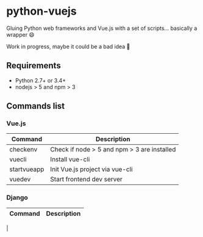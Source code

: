 # python-vuejs
Gluing Python web frameworks and Vue.js with a set of scripts... basically a wrapper :smile:

Work in progress, maybe it could be a bad idea :unicorn:

## Requirements

- Python 2.7+ or 3.4+
- nodejs > 5 and npm > 3

## Commands list

### Vue.js

| Command     | Description                                 |
|-------------|---------------------------------------------|
| checkenv    | Check if node > 5 and npm > 3 are installed |
| vuecli      | Install vue-cli                             |
| startvueapp | Init Vue.js project via vue-cli             |
| vuedev      | Start frontend dev server                   |

### Django

| Command     | Description                                 |
|-------------|---------------------------------------------|
| 